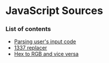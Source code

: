 # JavaScript Sources

### List of contents
+ [Parsing user's input code](parsing_inpuit_code.js)
+ [1337 replacer](leetReplacer.js)
+ [Hex to RGB and vice versa](hexToRGB.js)

